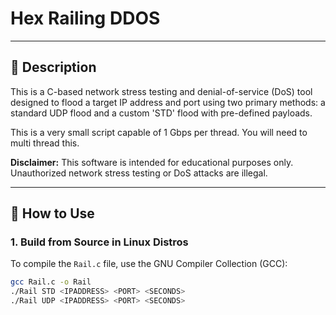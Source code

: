 # Hex Railing DDOS

---

## 📝 Description

This is a C-based network stress testing and denial-of-service (DoS) tool designed to flood a target IP address and port using two primary methods: a standard UDP flood and a custom 'STD' flood with pre-defined payloads.

This is a very small script capable of 1 Gbps per thread. You will need to multi thread this.

**Disclaimer:** This software is intended for educational purposes only. Unauthorized network stress testing or DoS attacks are illegal.

---

## 🚀 How to Use

### 1. Build from Source in Linux Distros

To compile the `Rail.c` file, use the GNU Compiler Collection (GCC):

```bash
gcc Rail.c -o Rail
./Rail STD <IPADDRESS> <PORT> <SECONDS>
./Rail UDP <IPADDRESS> <PORT> <SECONDS>
